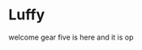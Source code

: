 # Luffy
welcome
gear five is here and it is op 
 
 
 
  
    
                
             
                    
                              
                 
                      
        
   
 
 

